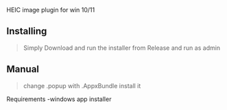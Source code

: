 HEIC image plugin for win 10/11

Installing
----------------
>Simply Download and run the installer from Release and run as admin


Manual
-------------
>change .popup with .AppxBundle
>install it

Requirements
-windows app installer 


